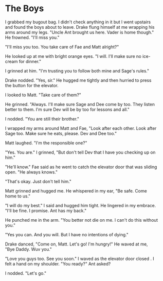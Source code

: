 # The Boys

I grabbed my bugout bag.  I didn't check anything in it but I went upstairs and found the boys about to leave.  Drake flung himself at me wrapping his arms around my legs.  "Uncle Ant brought us here.  Vader is home though."  He frowned.  "I'll miss you."

"I'll miss you too.  You take care of Fae and Matt alright?"

He looked up at me with bright orange eyes.  "I will.  I'll make sure no ice-cream for dinner."

I grinned at him.  "I'm trusting you to follow both mine and Sage's rules."

Drake nodded.  "Yes, sir."  He hugged me tightly and then hurried to press the button for the elevator.

I looked to Matt.  "Take care of them?"

He grinned.  "Always.  I'll make sure Sage and Dee come by too.  They listen better to them.  I'm sure Dev will be by too for lessons and all."

I nodded.  "You are still their brother."

I wrapped my arms around Matt and Fae, "Look after each other.  Look after Sage too.  Make sure he eats, please.  Dev and Dee too."

Matt laughed.  "I'm the responsible one?"

"Yes.  You are."  I grinned, "But don't tell Dev that I have you checking up on him."

"He'll know."  Fae said as he went to catch the elevator door that was sliding open.  "He always knows."

"That's okay.  Just don't tell him."

Matt grinned and hugged me.  He whispered in my ear, "Be safe.  Come home to us."

"I will do my best."  I said and hugged him tight.  He lingered in my embrace.  "I'll be fine.  I promise.  Ant has my back."

He punched me in the arm.  "You better not die on me.  I can't do this without you."

"Yes you can.  And you will.  But I have no intentions of dying."

Drake danced, "Come on, Matt.  Let's go! I'm hungry!"  He waved at me, "Bye Daddy.  Wuv you."

"Love you guys too.  See you soon."  I waved as the elevator door closed .  I felt a hand on my shoulder.  "You ready?" Ant asked?

I nodded.  "Let's go."

